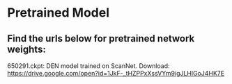 # Pretrained Model

## Find the urls below for pretrained network weights:

650291.ckpt: DEN model trained on ScanNet. Download:</br>
https://drive.google.com/open?id=1JkF-_tHZPPxXssVYm9igJLHlGoJ4HK7E
